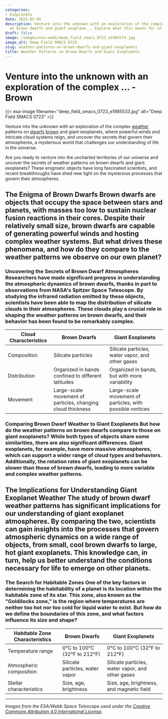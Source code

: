 ```yaml
---
categories:
- Exoplanets
date: 2025-05-05
description: Venture into the unknown with an exploration of the complex weather patterns
  on brown dwarfs and giant exoplane... Explore what this means for alien life.
draft: false
image: /images/esa-webb/deep_field_smacs_0723_e1985533.jpg
image_alt: Deep Field SMACS 0723
slug: weather-patterns-on-brown-dwarfs-and-giant-exoplanets
title: Weather Patterns on Brown Dwarfs and Giant Exoplanets
---
```


# Venture into the unknown with an exploration of the complex ... - Brown
{{< esa-image filename="deep_field_smacs_0723_e1985533.jpg" alt="Deep Field SMACS 0723" >}}



Venture into the unknown with an exploration of the complex [weather](/blog/mapping-clouds-a-distant-gas-giant-jupiter-spitzer-reveal-th) patterns on  [dwarfs](/blog/unconventional-stars-brown-dwarfs-and-habitable-zones-in-a-w) [brown](/blog/characteristics-of-extremely-fast-rotating-brown-dwarfs) and giant exoplanets, where powerful winds and intricate cloud systems reign, and uncover the secrets that govern their atmospheres, a mysterious world that challenges our understanding of life in the universe.

Are you ready to venture into the uncharted territories of our universe and uncover the secrets of weather patterns on brown dwarfs and giant exoplanets? These enigmatic objects have long fascinated scientists, and recent breakthroughs have shed new light on the mysterious processes that govern their atmospheres.

 ## The Enigma of Brown Dwarfs Brown dwarfs are objects that occupy the space between stars and planets, with masses too low to sustain nuclear fusion reactions in their cores. Despite their relatively small size, brown dwarfs are capable of generating powerful winds and hosting complex weather systems. But what drives these phenomena, and how do they compare to the weather patterns we observe on our own planet?

 ### Uncovering the Secrets of Brown Dwarf Atmospheres Researchers have made significant progress in understanding the atmospheric dynamics of brown dwarfs, thanks in part to observations from NASA's Spitzer Space Telescope. By studying the infrared radiation emitted by these objects, scientists have been able to map the distribution of silicate clouds in their atmospheres. These clouds play a crucial role in shaping the weather patterns on brown dwarfs, and their behavior has been found to be remarkably complex.

 | **Cloud Characteristics** | **Brown Dwarfs** | **Giant Exoplanets** |
| --- | --- | --- |
| Composition | Silicate particles | Silicate particles, water vapor, and other gases |
| Distribution | Organized in bands confined to different latitudes | Organized in bands, but with more variability |
| Movement | Large-scale movement of particles, changing cloud thickness | Large-scale movement of particles, with possible vortices | ## The Role of Giant Waves in Shaping Brown Dwarf Weather So, what drives the large-scale movement of particles in brown dwarf atmospheres? The answer lies in the presence of giant waves, which propagate through the atmosphere and disturb the cloud layers. These waves are thought to be triggered by the rotation of the brown dwarf, which creates strong shear forces in the atmosphere. As the waves propagate, they displace silicate particles, leading to changes in cloud thickness and, ultimately, the weather patterns we observe.

 ### Comparing Brown Dwarf Weather to Giant Exoplanets But how do the weather patterns on brown dwarfs compare to those on giant exoplanets? While both types of objects share some similarities, there are also significant differences. Giant exoplanets, for example, have more massive atmospheres, which can support a wider range of cloud types and behaviors. Additionally, the rotation rates of giant exoplanets can be slower than those of brown dwarfs, leading to more variable and complex weather patterns.

 ## The Implications for Understanding Giant Exoplanet Weather The study of brown dwarf weather patterns has significant implications for our understanding of giant exoplanet atmospheres. By comparing the two, scientists can gain insights into the processes that govern atmospheric dynamics on a wide range of objects, from small, cool brown dwarfs to large, hot giant exoplanets. This knowledge can, in turn, help us better understand the conditions necessary for life to emerge on other planets.

 ### The Search for Habitable Zones One of the key factors in determining the habitability of a planet is its location within the habitable zone of its star. This zone, also known as the "Goldilocks zone," is the region where temperatures are neither too hot nor too cold for liquid water to exist. But how do we define the boundaries of this zone, and what factors influence its size and shape?

 | **Habitable Zone Characteristics** | **Brown Dwarfs** | **Giant Exoplanets** |
| --- | --- | --- |
| Temperature range | 0°C to 100°C (32°F to 212°F) | 0°C to 100°C (32°F to 212°F) |
| Atmospheric composition | Silicate particles, water vapor | Silicate particles, water vapor, and other gases |
| Stellar characteristics | Size, age, brightness | Size, age, brightness, and magnetic field | ## Conclusion The study of weather patterns on brown dwarfs and giant exoplanets has revealed a complex and fascinating world, full of powerful winds, giant waves, and intricate cloud systems. As we continue to explore the universe, we may uncover even more surprising phenomena, each one challenging our understanding of the conditions necessary for life to emerge. By pursuing this research, we may ultimately answer the question of whether we are alone in the universe, and what secrets lie hidden in the atmospheres of distant worlds.

---

*Images from the ESA/Webb Space Telescope used under the [Creative Commons Attribution 4.0 International License](https://creativecommons.org/licenses/by/4.0).*